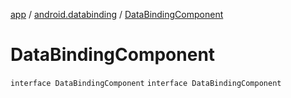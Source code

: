 [app](../index.md) / [android.databinding](index.md) / [DataBindingComponent](./-data-binding-component.md)

# DataBindingComponent

`interface DataBindingComponent`
`interface DataBindingComponent`